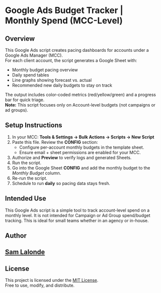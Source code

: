# Google Ads Budget Tracker | Monthly Spend (MCC-Level)

## Overview
This Google Ads script creates pacing dashboards for accounts under a Google Ads Manager (MCC).  
For each client account, the script generates a Google Sheet with:

- Monthly budget pacing overview  
- Daily spend tables  
- Line graphs showing forecast vs. actual  
- Recommended new daily budgets to stay on track  

The output includes color-coded metrics (red/yellow/green) and a progress bar for quick triage.  
**Note:** This script focuses only on Account-level budgets (not campaigns or ad groups).

## Setup Instructions
1. In your MCC: **Tools & Settings → Bulk Actions → Scripts → New Script**  
2. Paste this file. Review the **CONFIG** section:
   - Configure per-account monthly budgets in the template sheet.  
   - Ensure email + sheet permissions are enabled for your MCC.  
3. Authorize and **Preview** to verify logs and generated Sheets.  
4. Run the script.  
5. Go into the Google Sheet **CONFIG** and add the monthly budget to the *Monthly Budget* column.  
6. Re-run the script.  
7. Schedule to run **daily** so pacing data stays fresh.  

## Intended Use
This Google Ads script is a simple tool to track account-level spend on a monthly level.
It is not intended for Campaign or Ad Group spend/budget tracking.
This is ideal for small teams whether in an agency or in-house.

## Author
[Sam Lalonde](https://www.linkedin.com/in/samlalonde/)  
---

## License
This project is licensed under the [MIT License](https://opensource.org/licenses/MIT).  
Free to use, modify, and distribute.
